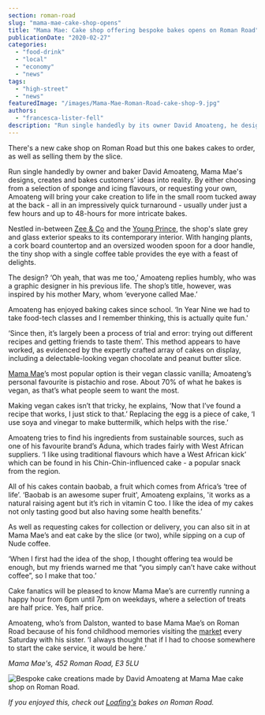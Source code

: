 ```yaml
---
section: roman-road
slug: "mama-mae-cake-shop-opens"
title: "Mama Mae: Cake shop offering bespoke bakes opens on Roman Road"
publicationDate: "2020-02-27"
categories: 
  - "food-drink"
  - "local"
  - "economy"
  - "news"
tags: 
  - "high-street"
  - "news"
featuredImage: "/images/Mama-Mae-Roman-Road-cake-shop-9.jpg"
authors: 
  - "francesca-lister-fell"
description: "Run single handedly by its owner David Amoateng, he designs, creates and bakes customers’ ideas into reality. Mama Mae’s is truly bespoke in every sense of the word."
---
```


There's a new cake shop on Roman Road but this one bakes cakes to order, as well as selling them by the slice.

Run single handedly by owner and baker David Amoateng, Mama Mae's designs, creates and bakes customers’ ideas into reality. By either choosing from a selection of sponge and icing flavours, or requesting your own, Amoateng will bring your cake creation to life in the small room tucked away at the back - all in an impressively quick turnaround - usually under just a few hours and up to 48-hours for more intricate bakes.

Nestled in-between [Zee & Co](https://romanroadlondon.com/zee-and-co-male-fashion-bow/) and the [Young Prince](https://romanroadlondon.com/best-sports-pubs/), the shop's slate grey and glass exterior speaks to its contemporary interior. With hanging plants, a cork board countertop and an oversized wooden spoon for a door handle, the tiny shop with a single coffee table provides the eye with a feast of delights.

The design? ‘Oh yeah, that was me too,’ Amoateng replies humbly, who was a graphic designer in his previous life. The shop’s title, however, was inspired by his mother Mary, whom ‘everyone called Mae.’

Amoateng has enjoyed baking cakes since school. ‘In Year Nine we had to take food-tech classes and I remember thinking, this is actually quite fun.'

‘Since then, it’s largely been a process of trial and error: trying out different recipes and getting friends to taste them’. This method appears to have worked, as evidenced by the expertly crafted array of cakes on display, including a delectable-looking vegan chocolate and peanut butter slice.

[Mama Mae](https://www.mamamaescupcakes.com/)’s most popular option is their vegan classic vanilla; Amoateng’s personal favourite is pistachio and rose. About 70% of what he bakes is vegan, as that’s what people seem to want the most. 

Making vegan cakes isn’t that tricky, he explains, ‘Now that I’ve found a recipe that works, I just stick to that.’ Replacing the egg is a piece of cake, ‘I use soya and vinegar to make buttermilk, which helps with the rise.’ 

Amoateng tries to find his ingredients from sustainable sources, such as one of his favourite brand’s Aduna, which trades fairly with West African suppliers. ‘I like using traditional flavours which have a West African kick’ which can be found in his Chin-Chin-influenced cake - a popular snack from the region.

All of his cakes contain baobab, a fruit which comes from Africa’s ‘tree of life’. ‘Baobab is an awesome super fruit', Amoateng explains, 'it works as a natural raising agent but it’s rich in vitamin C too. I like the idea of my cakes not only tasting good but also having some health benefits.’

As well as requesting cakes for collection or delivery, you can also sit in at Mama Mae’s and eat cake by the slice (or two), while sipping on a cup of Nude coffee. 

‘When I first had the idea of the shop, I thought offering tea would be enough, but my friends warned me that “you simply can’t have cake without coffee”, so I make that too.’ 

Cake fanatics will be pleased to know Mama Mae’s are currently running a happy hour from 6pm until 7pm on weekdays, where a selection of treats are half price. Yes, half price.

Amoateng, who’s from Dalston, wanted to base Mama Mae’s on Roman Road because of his fond childhood memories visiting the [market](https://romanroadlondon.com/roman-road-market-history/) every Saturday with his sister. ‘I always thought that if I had to choose somewhere to start the cake service, it would be here.’

_Mama Mae's, 452 Roman Road, E3 5LU_

![Bespoke cake creations made by David Amoateng at Mama Mae cake shop on Roman Road.](/images/Mama-Mae-Roman-Road-cake-shop-1.jpg)

_If you enjoyed this, check out [Loafing's](https://romanroadlondon.com/loafing-coffee-crepe-shop-reopens/) bakes on Roman Road._
